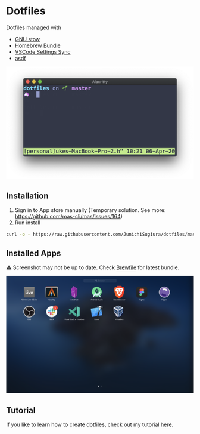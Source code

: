 # Dotfiles

Dotfiles managed with
- [GNU stow](https://www.gnu.org/software/stow/)
- [Homebrew Bundle](https://github.com/Homebrew/homebrew-bundle)
- [VSCode Settings Sync](https://code.visualstudio.com/docs/editor/settings-sync)
- [asdf](https://asdf-vm.com/#/)

![CLI Screenshot](./static/screenshot-cli.png)

## Installation

1. Sign in to App store manually (Temporary solution. See more: <https://github.com/mas-cli/mas/issues/164>)
2. Run install

```sh
curl -o - https://raw.githubusercontent.com/JunichiSugiura/dotfiles/master/packages/scripts/scripts/syncdots | sh
```

## Installed Apps

⚠️ Screenshot may not be up to date. Check [Brewfile](./Brewfile) for latest bundle.

![Apps Screenshot](./static/screenshot-apps.png)

## Tutorial

If you like to learn how to create dotfiles, check out my tutorial [here](https://github.com/JunichiSugiura/tutorials/tree/master/dotfiles).
